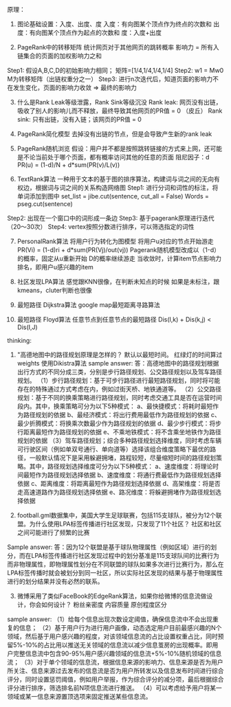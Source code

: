 原理：
1. 图论基础设置：入度、出度、度
入度：有向图某个顶点作为终点的次数和
出度：有向图某个顶点作为起点的次数和
度：入度+出度

2. PageRank中的转移矩阵
统计网页对于其他网页的跳转概率
影响力 = 所有入链集合的页面的加权影响力之和

Step1: 假设A,B,C,D的初始影响力相同； 矩阵=[1/4,1/4,1/4,1/4]
Step2: w1 = Mw0 M为转移矩阵（出链权重分之一）
Step3: 进行n次迭代后，知道页面的影响力不在发生变化，页面的影响力收敛 => 最终的影响力

3. 什么是Rank Leak等级泄露，Rank Sink等级沉没
Rank leak: 网页没有出链，吸收了别人的影响儿而不释放，最终导致其他网页的PR值 = 0 （皮丘）
Rank sink: 只有出链，没有入链；该网页的PR值 = 0

4. PageRank简化模型
去掉没有出链的节点，但是会导致产生新的rank leak


5. PageRank随机浏览
假设：用户并不都是按照跳转链接的方式来上网，还可能是不论当前处于哪个页面，都有概率访问其他的任意的页面
阻尼因子：d
PR(u) = (1-d)/N + d*sum(PR(v)/L(v))

6. TextRank算法
一种用于文本的基于图的排序算法，构建词与词之间的无向有权边，根据词与词之间的关系构造网络图
Step1: 进行分词和词性的标注，将单词添加到图中
set_list = jibe.cut(sentence, cut_all = False)
Words = pseg.cut(sentence)

Step2: 出现在一个窗口中的词形成一条边
Step3: 基于pagerank原理进行迭代（20～30次）
Step4: vertex按照分数进行排序，可以筛选指定的词性

7. PersonalRank算法
将用户行为转化为图模型
将用户u对应的节点开始游走
PR(Vi) = (1-d)ri + d*sum(PR(Vj)/out(vj))
Pagerank随机模型改成以（1-d）的概率，固定从u重新开始
D的概率继续游走
当收敛时，计算item节点影响力排名，即用户u感兴趣的item

8. 社区发现LPA算法
感觉跟KNN很像，在判断未知点的时候
如果是未标注，跟kmeans，cluter判断也很像

9. 最短路径 Dijkstra算法
google map最短距离寻路算法

10. 最短路径 Floyd算法
任意节点到任意节点的最短路径
Dis(I,k) + Dis(k,j) < Dis(I,J)

thinking:
1. "高德地图中的路径规划原理是怎样的？
默认以最短时间。 红绿灯的时间算过weights 使用Dikistra算法
sample answer: 
答：高德地图中的路径规划根据出行方式的不同分成三类，分别是步行路径规划、公交路径规划以及驾车路径规划。
（1）步行路径规划：基于可步行路径进行最短路径规划，同时将可能存在的特殊通过方式考虑在内，例如过街天桥、地铁通道等。
（2）公交路径规划：基于不同的换乘策略进行路径规划，同时考虑交通工具是否在运营时间段内。其中，换乘策略可分为以下5种模式：
a、最快捷模式：将耗时最短作为路径规划的依据
b、最经济模式：将出行费用最低作为路径规划的依据
c、最少折腾模式：将换乘次数最少作为路径规划的依据
d、最少步行模式：将步行距离最短作为路径规划的依据
e、不乘地铁模式：将不含乘坐地铁作为路径规划的依据
（3）驾车路径规划；综合多种路径规划选择维度，同时考虑车辆可行驶区间（例如单双号通行、单向道等）选择该组合维度策略下最优的路径，一般默认情况下是采用躲避拥堵，路程较短，尽量缩短时间的路径规划策略。其中，路径规划选择维度可分为以下5种模式： a、速度维度：将理论时间最短作为路径规划选择依据
b、速度维度：将通行费最低作为路径规划选择依据
c、距离维度：将距离最短作为路径规划选择依据
d、高架维度：将是否走高速道路作为路径规划选择依据
e、路况维度：将躲避拥堵作为路径规划选择依据

2. football.gml数据集中，美国大学生足球联赛，包括115支球队，被分为12个联盟。为什么使用LPA标签传播进行社区发现，只发现了11个社区？
社区和社区之间可能进行了频繁的比赛

Sample answer:
答：因为12个联盟是基于球队物理属性（例如区域）进行的划分，而在LPA标签传播进行社区发现过程中的划分基准是115支球队间的比赛行为而非物理属性，即物理属性划分在不同联盟的球队如果多次进行比赛行为，那么在LPA标签传播时就会被划分到同一社区，所以实际社区发现的结果与基于物理属性进行的划分结果并没有必然的联系。

3. 微博采用了类似FaceBook的EdgeRank算法，如果你给微博的信息流做设计，你会如何设计？
粉丝亲密度
内容质量
原创程度区分

sample answer:
（1）给每个信息出现次数设定阈值，确保信息流中不会出现重复的信息；
（2）基于用户行为进行用户画像，动态选定用户目前最感兴趣的N个领域，然后基于用户感兴趣的程度，对该领域信息流的占比设置权重占比，同时预留5%-10%的占比用以推送无关领域的信息流以减少信息茧房的出现概率。即用户完整信息流中包含90-95%用户感兴趣领域的信息流+5%-10%随机领域的信息流；
（3）对于单个领域的信息流，根据信息来源的影响力、信息来源是否为用户所关注、信息来源过去发布的信息流是否为用户所转发以及信息发布时间进行综合评分，同时设置惩罚阈值，例如用户举报，作为综合评分的减分项，最后根据综合评分进行排序，筛选排名前N项信息流进行推送。
（4）可以考虑给予用户将某一领域或某一信息来源置顶选项来固定推送某些信息流。
